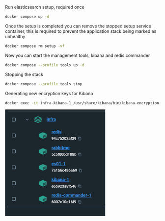 Run elasticsearch setup, required once

```bash
docker compose up -d
```

Once the setup is completed you can remove the stopped setup service container, this is required to prevent the
application stack being marked as unhealthy

```bash
docker compose rm setup -vf
```

Now you can start the management tools, kibana and redis commander

```bash
docker compose --profile tools up -d
```

Stopping the stack

```bash
docker compose --profile tools stop
```

Generating new encryption keys for Kibana
```bash
docker exec -it infra-kibana-1 /usr/share/kibana/bin/kibana-encryption-keys generate -q
```


![img.png](img.png)

